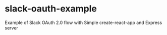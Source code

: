 # slack-oauth-example
Example of Slack OAuth 2.0 flow with Simple create-react-app and Express server
